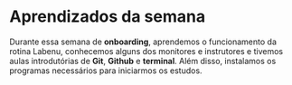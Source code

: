 # Aprendizados da semana

Durante essa semana de **onboarding**, aprendemos o funcionamento da rotina Labenu, conhecemos alguns dos monitores e instrutores e tivemos aulas introdutórias de **Git**, **Github** e **terminal**. Além disso, instalamos os programas necessários para iniciarmos os estudos.
